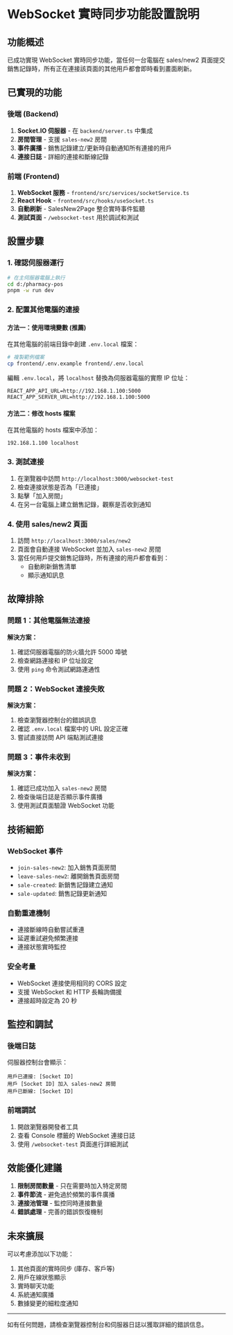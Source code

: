 # WebSocket 實時同步功能設置說明

## 功能概述

已成功實現 WebSocket 實時同步功能，當任何一台電腦在 sales/new2 頁面提交銷售記錄時，所有正在連接該頁面的其他用戶都會即時看到畫面刷新。

## 已實現的功能

### 後端 (Backend)
1. **Socket.IO 伺服器** - 在 `backend/server.ts` 中集成
2. **房間管理** - 支援 `sales-new2` 房間
3. **事件廣播** - 銷售記錄建立/更新時自動通知所有連接的用戶
4. **連接日誌** - 詳細的連接和斷線記錄

### 前端 (Frontend)
1. **WebSocket 服務** - `frontend/src/services/socketService.ts`
2. **React Hook** - `frontend/src/hooks/useSocket.ts`
3. **自動刷新** - SalesNew2Page 整合實時事件監聽
4. **測試頁面** - `/websocket-test` 用於調試和測試

## 設置步驟

### 1. 確認伺服器運行
```bash
# 在主伺服器電腦上執行
cd d:/pharmacy-pos
pnpm -w run dev
```

### 2. 配置其他電腦的連接

#### 方法一：使用環境變數 (推薦)
在其他電腦的前端目錄中創建 `.env.local` 檔案：

```bash
# 複製範例檔案
cp frontend/.env.example frontend/.env.local
```

編輯 `.env.local`，將 `localhost` 替換為伺服器電腦的實際 IP 位址：
```env
REACT_APP_API_URL=http://192.168.1.100:5000
REACT_APP_SERVER_URL=http://192.168.1.100:5000
```

#### 方法二：修改 hosts 檔案
在其他電腦的 hosts 檔案中添加：
```
192.168.1.100 localhost
```

### 3. 測試連接

1. 在瀏覽器中訪問 `http://localhost:3000/websocket-test`
2. 檢查連接狀態是否為「已連接」
3. 點擊「加入房間」
4. 在另一台電腦上建立銷售記錄，觀察是否收到通知

### 4. 使用 sales/new2 頁面

1. 訪問 `http://localhost:3000/sales/new2`
2. 頁面會自動連接 WebSocket 並加入 `sales-new2` 房間
3. 當任何用戶提交銷售記錄時，所有連接的用戶都會看到：
   - 自動刷新銷售清單
   - 顯示通知訊息

## 故障排除

### 問題 1：其他電腦無法連接
**解決方案：**
1. 確認伺服器電腦的防火牆允許 5000 埠號
2. 檢查網路連接和 IP 位址設定
3. 使用 `ping` 命令測試網路連通性

### 問題 2：WebSocket 連接失敗
**解決方案：**
1. 檢查瀏覽器控制台的錯誤訊息
2. 確認 `.env.local` 檔案中的 URL 設定正確
3. 嘗試直接訪問 API 端點測試連接

### 問題 3：事件未收到
**解決方案：**
1. 確認已成功加入 `sales-new2` 房間
2. 檢查後端日誌是否顯示事件廣播
3. 使用測試頁面驗證 WebSocket 功能

## 技術細節

### WebSocket 事件
- `join-sales-new2`: 加入銷售頁面房間
- `leave-sales-new2`: 離開銷售頁面房間
- `sale-created`: 新銷售記錄建立通知
- `sale-updated`: 銷售記錄更新通知

### 自動重連機制
- 連接斷線時自動嘗試重連
- 延遲重試避免頻繁連接
- 連接狀態實時監控

### 安全考量
- WebSocket 連接使用相同的 CORS 設定
- 支援 WebSocket 和 HTTP 長輪詢備援
- 連接超時設定為 20 秒

## 監控和調試

### 後端日誌
伺服器控制台會顯示：
```
用戶已連接: [Socket ID]
用戶 [Socket ID] 加入 sales-new2 房間
用戶已斷線: [Socket ID]
```

### 前端調試
1. 開啟瀏覽器開發者工具
2. 查看 Console 標籤的 WebSocket 連接日誌
3. 使用 `/websocket-test` 頁面進行詳細測試

## 效能優化建議

1. **限制房間數量** - 只在需要時加入特定房間
2. **事件節流** - 避免過於頻繁的事件廣播
3. **連接池管理** - 監控同時連接數量
4. **錯誤處理** - 完善的錯誤恢復機制

## 未來擴展

可以考慮添加以下功能：
1. 其他頁面的實時同步 (庫存、客戶等)
2. 用戶在線狀態顯示
3. 實時聊天功能
4. 系統通知廣播
5. 數據變更的細粒度通知

---

如有任何問題，請檢查瀏覽器控制台和伺服器日誌以獲取詳細的錯誤信息。